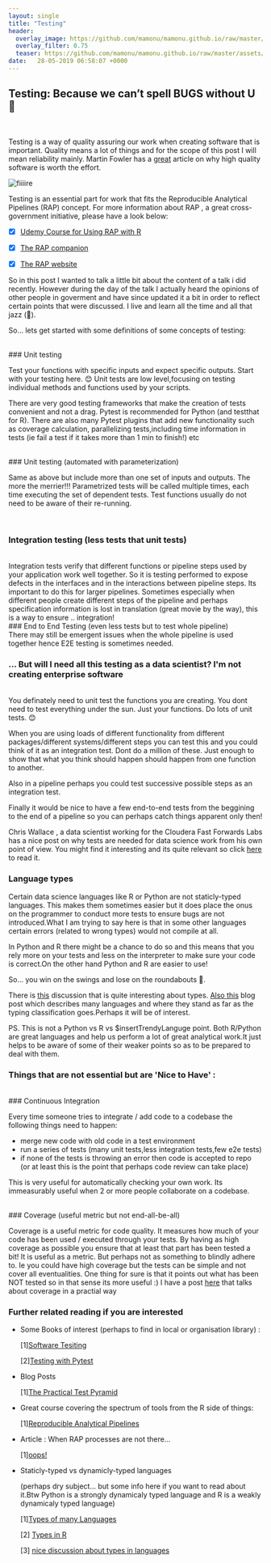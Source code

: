 ```yaml
---
layout: single
title: "Testing"
header:
  overlay_image: https://github.com/mamonu/mamonu.github.io/raw/master/assets/hypt/QA_Glitch.gif
  overlay_filter: 0.75
  teaser: https://github.com/mamonu/mamonu.github.io/raw/master/assets/hypt/QA_Glitch.gif
date:   28-05-2019 06:58:07 +0000
---
```


## Testing: Because we can’t spell BUGS without U   🐞

<br /> 

Testing is a way of quality assuring our work when creating software that is important.
Quality means a lot of things and for the scope of this post I will mean reliability mainly. Martin Fowler has a [great](https://martinfowler.com/articles/is-quality-worth-cost.html) article on why high quality software is worth the effort.


![fiiiire](https://stackoverflow.blog/wp-content/uploads/2017/03/fire.gif)





Testing is an essential part for work that fits the Reproducible Analytical Pipelines (RAP) concept.
For more information about RAP , a great cross-government initiative, please have a look below:

- [x] [Udemy Course for Using RAP with R](https://www.udemy.com/reproducible-analytical-pipelines/)
- [x] [The RAP companion](https://ukgovdatascience.github.io/rap_companion/)
- [x] [The RAP website](https://ukgovdatascience.github.io/rap-website/index.html)



So in this post I wanted to talk a little bit about the content of a talk i did recently. However during the day of the talk 
I actually heard the opinions of other people in goverment and have since updated it a bit in order to reflect certain points that were discussed. I live and learn all the time and all that jazz (🎷).


So... lets get started with some definitions of some concepts of testing:

<br /> 
### Unit testing 
<br /> 

  Test your functions with specific inputs and expect specific outputs.
  Start with your testing here.  😊 
  Unit tests are  low level,focusing on testing individual methods and functions used by your scripts.
  
  There are very good testing frameworks that make the creation of tests convenient and not a drag.
  Pytest is recommended for Python (and testthat for R). There are also many Pytest plugins that add new functionality 
  such as coverage calculation, parallelizing tests,including time information in tests (ie fail a test if it takes more than 1 min to finish!) etc
  
<br /> 
### Unit testing (automated with parameterization)
<br /> 

   Same as above but include more than one set of inputs and outputs. The more the merrier!!!
   Parametrized tests will be called multiple times, each time executing the set of dependent tests. 
   Test functions usually do not need to be aware of their re-running.
   
<br /> 

### Integration testing (less tests that unit tests)  
<br /> 
  Integration tests verify that different functions or pipeline steps used by your application work well together. 
  So it is testing performed to expose defects in the interfaces and in the interactions between pipeline steps.
  Its important to do this for larger pipelines. Sometimes especially when different people create different steps of the pipeline and
  perhaps specification information is lost in translation (great movie by the way), this is a way to ensure .. integration!

<br /> 
### End to End Testing (even less tests but to test whole pipeline)
<br /> 
  There may still be emergent issues when the whole pipeline is used together hence E2E testing is sometimes needed. 

<br /> 


### ... But will I need all this testing as a data scientist? I'm not creating enterprise software

<br /> 
You definately need to unit test the functions you are creating.
You dont need to test everything under the sun. Just your functions. Do lots of unit tests.  😊 

When you are using loads of different functionality from different packages/different systems/different steps you can test this
and you could think of it as an integration test. Dont do a million of these. Just enough to show that what you think should happen should happen from one function to another.

Also in a pipeline perhaps you could test successive possible steps as an integration test. 

Finally it would be nice to have a few end-to-end tests from the beggining to the end of a pipeline so you can perhaps catch things apparent only then! 

Chris Wallace , a data scientist working for the Cloudera Fast Forwards Labs has a nice post on why tests are needed for data science work from his own point of view. You might find it interesting and its quite relevant so click [here](https://www.chrjs.io/engineering-for-reproducibility/) to read it. 



### Language types 

Certain data science languages like R or Python are not staticly-typed languages. This makes them sometimes easier but it does place the onus on the programmer to conduct more tests to ensure bugs are not introduced.What I am trying to say here is that in some other languages certain errors (related to wrong types) would not compile at all.

In Python and R there might be a chance to do so and this means that you rely more on your tests and less on the interpreter to make sure your code is correct.On the other hand Python and R are easier to use! 

So... you win on the swings and lose on the roundabouts 🎡. 

There is [this](https://gist.github.com/non/ec48b0a7343db8291b92) discussion that is quite interesting about types. [Also this](https://pythonconquerstheuniverse.wordpress.com/2009/10/03/static-vs-dynamic-typing-of-programming-languages/) blog post which describes many languages and where they stand as far as the typing classification goes.Perhaps it will be of interest. 

PS. This is not a Python vs R vs $insertTrendyLanguge point. Both R/Python are great languages and help us perform a lot of great analytical work.It just helps to be aware of some of their weaker points so as to be prepared to deal with them.


### Things that are not essential but are 'Nice to Have' :
<br /> 
### Continuous Integration

  Every time someone tries to integrate / add code to a codebase the following things need to happen:
  
  * merge new code with old code in a test environment
  * run a series of tests (many unit tests,less integration tests,few e2e tests)
  * if none of the tests is throwing an error then code is accepted to repo (or at least this is the point that perhaps code review can take place)
  
  This is very useful for automatically checking your own work. Its immeasurably useful when 2 or more people collaborate on a codebase.
  
  
<br /> 
### Coverage  (useful metric but not end-all-be-all)
<br /> 

  Coverage is a useful metric for code quality. It measures how much of your code has been used / executed through your tests.
By having as high coverage as possible you ensure that at least that part has been tested a bit! It is useful as a metric. But perhaps not as something to blindly adhere to. Ie you could have high coverage but the tests can be simple and not cover all eventualities. One thing for sure is that it points out what has been NOT tested so in that sense its more useful :) 
I have a post [here](https://mamonu.github.io/testing_coverage/) that talks about coverage in a practial way


### Further related reading if you are interested



- Some Books of interest (perhaps to find in local or organisation library) :

    
   [1][Software Tesiting](https://www.goodreads.com/book/show/25819310-software-testing)
  
   [2][Testing with Pytest](https://www.oreilly.com/library/view/python-testing-with/9781680502848/)
 

- Blog Posts


    [1][The Practical Test Pyramid](https://martinfowler.com/articles/practical-test-pyramid.html)
   

- Great course covering the spectrum of tools from the R side of things:
  
    [1][Reproducible Analytical Pipelines](https://www.udemy.com/reproducible-analytical-pipelines/)



- Article : When RAP processes are not there...

     [1][oops!](https://www.bbc.co.uk/news/magazine-22223190)
  
  
- Staticly-typed vs dynamicly-typed languages

    (perhaps dry subject... but some info here if you want to read about it.Btw Python is a strongly dynamicaly typed language and R is a weakly dynamicaly typed language) 
   
    [1][Types of many Languages](https://pythonconquerstheuniverse.wordpress.com/2009/10/03/static-vs-dynamic-typing-of-programming-languages/)

    [2] [Types in R](https://www.r-bloggers.com/practicing-static-typing-in-r-prime-directive-on-trusting-our-functions-with-object-oriented-programming/)

    [3] [nice discussion about types in languages](https://gist.github.com/non/ec48b0a7343db8291b92)









